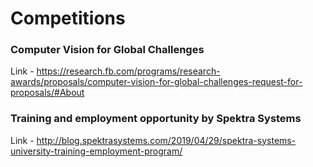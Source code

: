# Competitions

### Computer Vision for Global Challenges
Link - https://research.fb.com/programs/research-awards/proposals/computer-vision-for-global-challenges-request-for-proposals/#About

### Training and employment opportunity by Spektra Systems
Link - http://blog.spektrasystems.com/2019/04/29/spektra-systems-university-training-employment-program/
